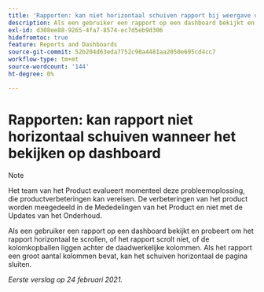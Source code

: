 ```yaml
---
title: 'Rapporten: kan niet horizontaal schuiven rapport bij weergave op dashboard'
description: Als een gebruiker een rapport op een dashboard bekijkt en probeert om het rapport horizontaal te scrollen, of het rapport scrolt niet, of de kolomkopballen liggen achter de daadwerkelijke kolommen. Als het rapport een groot aantal kolommen bevat, kan het schuiven horizontaal de pagina sluiten.
exl-id: d308ee88-9265-4fa7-8574-ec7d5eb9d306
hidefromtoc: true
feature: Reports and Dashboards
source-git-commit: 52b204d63eda7752c90a4481aa2050e695cd4cc7
workflow-type: tm+mt
source-wordcount: '144'
ht-degree: 0%

---
```


# Rapporten: kan rapport niet horizontaal schuiven wanneer het bekijken op dashboard

>[!NOTE]
>
>Het team van het Product evalueert momenteel deze probleemoplossing, die productverbeteringen kan vereisen. De verbeteringen van het product worden meegedeeld in de Mededelingen van het Product en niet met de Updates van het Onderhoud.

Als een gebruiker een rapport op een dashboard bekijkt en probeert om het rapport horizontaal te scrollen, of het rapport scrolt niet, of de kolomkopballen liggen achter de daadwerkelijke kolommen. Als het rapport een groot aantal kolommen bevat, kan het schuiven horizontaal de pagina sluiten.

_Eerste verslag op 24 februari 2021._
